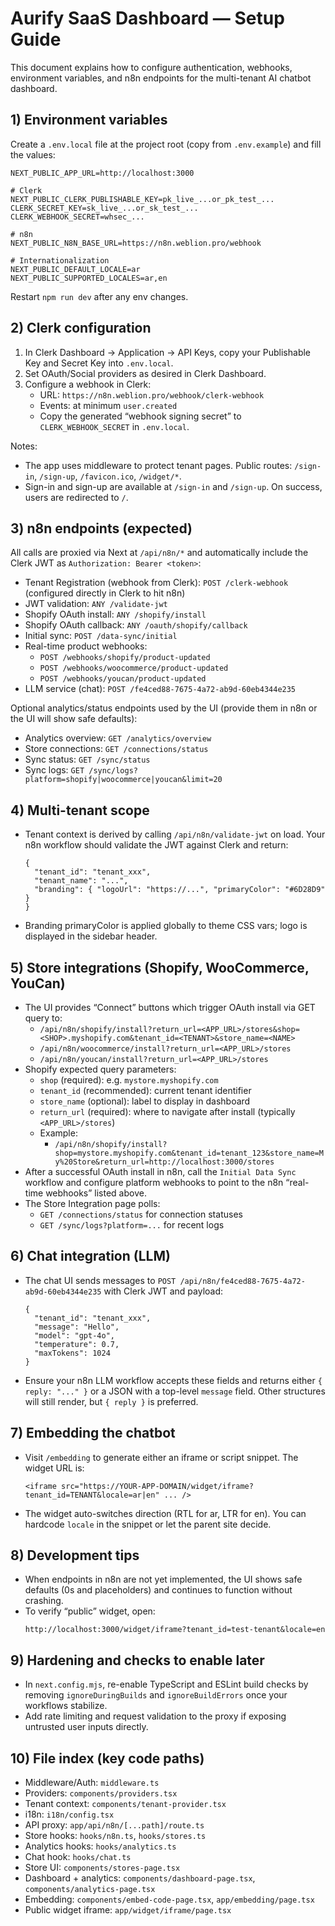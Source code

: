 # Aurify SaaS Dashboard — Setup Guide

This document explains how to configure authentication, webhooks, environment variables, and n8n endpoints for the multi-tenant AI chatbot dashboard.

## 1) Environment variables

Create a `.env.local` file at the project root (copy from `.env.example`) and fill the values:

```
NEXT_PUBLIC_APP_URL=http://localhost:3000

# Clerk
NEXT_PUBLIC_CLERK_PUBLISHABLE_KEY=pk_live_...or_pk_test_...
CLERK_SECRET_KEY=sk_live_...or_sk_test_...
CLERK_WEBHOOK_SECRET=whsec_...

# n8n
NEXT_PUBLIC_N8N_BASE_URL=https://n8n.weblion.pro/webhook

# Internationalization
NEXT_PUBLIC_DEFAULT_LOCALE=ar
NEXT_PUBLIC_SUPPORTED_LOCALES=ar,en
```

Restart `npm run dev` after any env changes.

## 2) Clerk configuration

1. In Clerk Dashboard → Application → API Keys, copy your Publishable Key and Secret Key into `.env.local`.
2. Set OAuth/Social providers as desired in Clerk Dashboard.
3. Configure a webhook in Clerk:
   - URL: `https://n8n.weblion.pro/webhook/clerk-webhook`
   - Events: at minimum `user.created`
   - Copy the generated “webhook signing secret” to `CLERK_WEBHOOK_SECRET` in `.env.local`.

Notes:
- The app uses middleware to protect tenant pages. Public routes: `/sign-in`, `/sign-up`, `/favicon.ico`, `/widget/*`.
- Sign-in and sign-up are available at `/sign-in` and `/sign-up`. On success, users are redirected to `/`.

## 3) n8n endpoints (expected)

All calls are proxied via Next at `/api/n8n/*` and automatically include the Clerk JWT as `Authorization: Bearer <token>`:

- Tenant Registration (webhook from Clerk): `POST /clerk-webhook` (configured directly in Clerk to hit n8n)
- JWT validation: `ANY /validate-jwt`
- Shopify OAuth install: `ANY /shopify/install`
- Shopify OAuth callback: `ANY /oauth/shopify/callback`
- Initial sync: `POST /data-sync/initial`
- Real-time product webhooks:
  - `POST /webhooks/shopify/product-updated`
  - `POST /webhooks/woocommerce/product-updated`
  - `POST /webhooks/youcan/product-updated`
- LLM service (chat): `POST /fe4ced88-7675-4a72-ab9d-60eb4344e235`

Optional analytics/status endpoints used by the UI (provide them in n8n or the UI will show safe defaults):
- Analytics overview: `GET /analytics/overview`
- Store connections: `GET /connections/status`
- Sync status: `GET /sync/status`
- Sync logs: `GET /sync/logs?platform=shopify|woocommerce|youcan&limit=20`

## 4) Multi-tenant scope

- Tenant context is derived by calling `/api/n8n/validate-jwt` on load. Your n8n workflow should validate the JWT against Clerk and return:
  ```
  {
    "tenant_id": "tenant_xxx",
    "tenant_name": "...",
    "branding": { "logoUrl": "https://...", "primaryColor": "#6D28D9" }
  }
  ```
- Branding primaryColor is applied globally to theme CSS vars; logo is displayed in the sidebar header.

## 5) Store integrations (Shopify, WooCommerce, YouCan)

- The UI provides “Connect” buttons which trigger OAuth install via GET query to:
  - `/api/n8n/shopify/install?return_url=<APP_URL>/stores&shop=<SHOP>.myshopify.com&tenant_id=<TENANT>&store_name=<NAME>`
  - `/api/n8n/woocommerce/install?return_url=<APP_URL>/stores`
  - `/api/n8n/youcan/install?return_url=<APP_URL>/stores`
- Shopify expected query parameters:
  - `shop` (required): e.g. `mystore.myshopify.com`
  - `tenant_id` (recommended): current tenant identifier
  - `store_name` (optional): label to display in dashboard
  - `return_url` (required): where to navigate after install (typically `<APP_URL>/stores`)
  - Example:
    - `/api/n8n/shopify/install?shop=mystore.myshopify.com&tenant_id=tenant_123&store_name=My%20Store&return_url=http://localhost:3000/stores`
- After a successful OAuth install in n8n, call the `Initial Data Sync` workflow and configure platform webhooks to point to the n8n “real-time webhooks” listed above.
- The Store Integration page polls:
  - `GET /connections/status` for connection statuses
  - `GET /sync/logs?platform=...` for recent logs

## 6) Chat integration (LLM)

- The chat UI sends messages to `POST /api/n8n/fe4ced88-7675-4a72-ab9d-60eb4344e235` with Clerk JWT and payload:
  ```
  {
    "tenant_id": "tenant_xxx",
    "message": "Hello",
    "model": "gpt-4o",
    "temperature": 0.7,
    "maxTokens": 1024
  }
  ```
- Ensure your n8n LLM workflow accepts these fields and returns either `{ reply: "..." }` or a JSON with a top-level `message` field. Other structures will still render, but `{ reply }` is preferred.

## 7) Embedding the chatbot

- Visit `/embedding` to generate either an iframe or script snippet. The widget URL is:
  ```
  <iframe src="https://YOUR-APP-DOMAIN/widget/iframe?tenant_id=TENANT&locale=ar|en" ... />
  ```
- The widget auto-switches direction (RTL for ar, LTR for en). You can hardcode `locale` in the snippet or let the parent site decide.

## 8) Development tips

- When endpoints in n8n are not yet implemented, the UI shows safe defaults (0s and placeholders) and continues to function without crashing.
- To verify “public” widget, open:
  ```
  http://localhost:3000/widget/iframe?tenant_id=test-tenant&locale=en
  ```

## 9) Hardening and checks to enable later

- In `next.config.mjs`, re-enable TypeScript and ESLint build checks by removing `ignoreDuringBuilds` and `ignoreBuildErrors` once your workflows stabilize.
- Add rate limiting and request validation to the proxy if exposing untrusted user inputs directly.

## 10) File index (key code paths)

- Middleware/Auth: `middleware.ts`
- Providers: `components/providers.tsx`
- Tenant context: `components/tenant-provider.tsx`
- i18n: `i18n/config.tsx`
- API proxy: `app/api/n8n/[...path]/route.ts`
- Store hooks: `hooks/n8n.ts`, `hooks/stores.ts`
- Analytics hooks: `hooks/analytics.ts`
- Chat hook: `hooks/chat.ts`
- Store UI: `components/stores-page.tsx`
- Dashboard + analytics: `components/dashboard-page.tsx`, `components/analytics-page.tsx`
- Embedding: `components/embed-code-page.tsx`, `app/embedding/page.tsx`
- Public widget iframe: `app/widget/iframe/page.tsx`